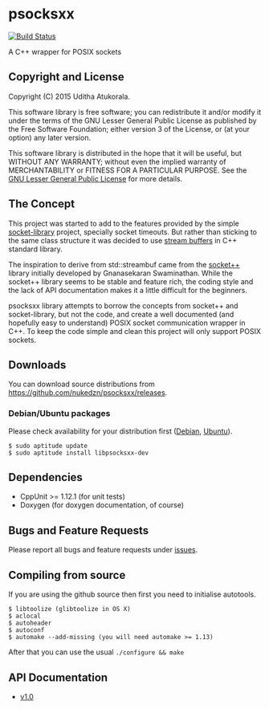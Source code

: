 psocksxx
========

[![Build Status](https://travis-ci.org/nukedzn/psocksxx.svg)](https://travis-ci.org/nukedzn/psocksxx)

A C++ wrapper for POSIX sockets

## Copyright and License

Copyright (C) 2015 Uditha Atukorala.

This software library is free software; you can redistribute it and/or modify
it under the terms of the GNU Lesser General Public License as published by
the Free Software Foundation; either version 3 of the License, or
(at your option) any later version.

This software library is distributed in the hope that it will be useful,
but WITHOUT ANY WARRANTY; without even the implied warranty of
MERCHANTABILITY or FITNESS FOR A PARTICULAR PURPOSE.  See the
[GNU Lesser General Public License](http://www.gnu.org/licenses/lgpl.html)
for more details.


## The Concept

This project was started to add to the features provided by the simple
[socket-library](https://github.com/uditha-atukorala/socket-library) project,
specially socket timeouts. But rather than sticking to the same class structure
it was decided to use [stream buffers](http://gcc.gnu.org/onlinedocs/libstdc++/manual/streambufs.html)
in C++ standard library.

The inspiration to derive from std::streambuf came from the [socket++](http://www.linuxhacker.at/socketxx)
library initially developed by Gnanasekaran Swaminathan. While the
socket++ library seems to be stable and feature rich, the coding style
and the lack of API documentation makes it a little difficult for the
beginners.

psocksxx library attempts to borrow the concepts from socket++ and
socket-library, but not the code, and create a well documented (and
hopefully easy to understand) POSIX socket communication wrapper in
C++. To keep the code simple and clean this project will only support
POSIX sockets.


## Downloads

You can download source distributions from https://github.com/nukedzn/psocksxx/releases.


### Debian/Ubuntu packages

Please check availability for your distribution first ([Debian](https://packages.debian.org/psocksxx), [Ubuntu](http://packages.ubuntu.com/psocksxx)).

	$ sudo aptitude update
	$ sudo aptitude install libpsocksxx-dev


## Dependencies

* CppUnit >= 1.12.1 (for unit tests)
* Doxygen (for doxygen documentation, of course)


## Bugs and Feature Requests

Please report all bugs and feature requests under [issues](https://github.com/nukedzn/psocksxx/issues).


## Compiling from source

If you are using the github source then first you need to initialise
autotools.

	$ libtoolize (glibtoolize in OS X)
	$ aclocal
	$ autoheader
	$ autoconf
	$ automake --add-missing (you will need automake >= 1.13)

After that you can use the usual `./configure && make`


## API Documentation

* [v1.0](https://nukedzn.github.io/psocksxx/docs/v1.0)

